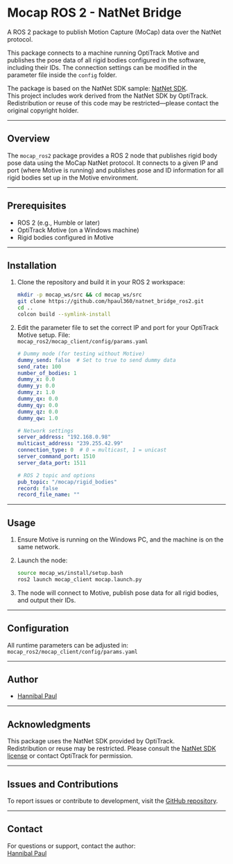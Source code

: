 # Mocap ROS 2 - NatNet Bridge

A ROS 2 package to publish Motion Capture (MoCap) data over the NatNet protocol.

This package connects to a machine running OptiTrack Motive and publishes the pose data of all rigid bodies configured in the software, including their IDs. The connection settings can be modified in the parameter file inside the `config` folder.

The package is based on the NatNet SDK sample: [NatNet SDK](https://optitrack.com/support/downloads/developer-tools.html#natnet-sdk).  
This project includes work derived from the NatNet SDK by OptiTrack. Redistribution or reuse of this code may be restricted—please contact the original copyright holder.

---

## Overview

The `mocap_ros2` package provides a ROS 2 node that publishes rigid body pose data using the MoCap NatNet protocol. It connects to a given IP and port (where Motive is running) and publishes pose and ID information for all rigid bodies set up in the Motive environment.

---

## Prerequisites

- ROS 2 (e.g., Humble or later)
- OptiTrack Motive (on a Windows machine)
- Rigid bodies configured in Motive

---

## Installation

1. Clone the repository and build it in your ROS 2 workspace:

    ```bash
    mkdir -p mocap_ws/src && cd mocap_ws/src
    git clone https://github.com/hpaul360/natnet_bridge_ros2.git
    cd ..
    colcon build --symlink-install
    ```

2. Edit the parameter file to set the correct IP and port for your OptiTrack Motive setup. File:  
   `mocap_ros2/mocap_client/config/params.yaml`

    ```yaml
    # Dummy mode (for testing without Motive)
    dummy_send: false  # Set to true to send dummy data
    send_rate: 100
    number_of_bodies: 1
    dummy_x: 0.0
    dummy_y: 0.0
    dummy_z: 1.0
    dummy_qx: 0.0
    dummy_qy: 0.0
    dummy_qz: 0.0
    dummy_qw: 1.0

    # Network settings
    server_address: "192.168.0.98"
    multicast_address: "239.255.42.99"
    connection_type: 0  # 0 = multicast, 1 = unicast
    server_command_port: 1510
    server_data_port: 1511

    # ROS 2 topic and options
    pub_topic: "/mocap/rigid_bodies"
    record: false
    record_file_name: ""
    ```

---

## Usage

1. Ensure Motive is running on the Windows PC, and the machine is on the same network.
2. Launch the node:

    ```bash
    source mocap_ws/install/setup.bash
    ros2 launch mocap_client mocap.launch.py
    ```

3. The node will connect to Motive, publish pose data for all rigid bodies, and output their IDs.

---

## Configuration

All runtime parameters can be adjusted in:
`mocap_ros2/mocap_client/config/params.yaml`


---

## Author

- [Hannibal Paul](https://github.com/hpaul360)

---

## Acknowledgments

This package uses the NatNet SDK provided by OptiTrack.  
Redistribution or reuse may be restricted. Please consult the [NatNet SDK license](https://optitrack.com/support/downloads/developer-tools.html#natnet-sdk) or contact OptiTrack for permission.

---

## Issues and Contributions

To report issues or contribute to development, visit the [GitHub repository](https://github.com/hpaul360/mocap_ros2).

---

## Contact

For questions or support, contact the author:  
[Hannibal Paul](https://hannibalpaul.com/)

